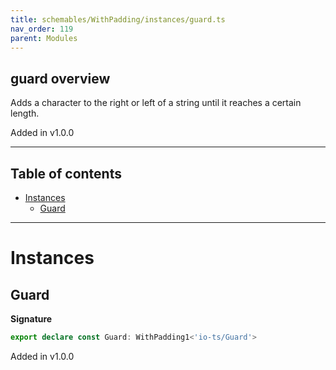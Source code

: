 ```yaml
---
title: schemables/WithPadding/instances/guard.ts
nav_order: 119
parent: Modules
---
```


## guard overview

Adds a character to the right or left of a string until it reaches a certain length.

Added in v1.0.0

---

<h2 class="text-delta">Table of contents</h2>

- [Instances](#instances)
  - [Guard](#guard)

---

# Instances

## Guard

**Signature**

```ts
export declare const Guard: WithPadding1<'io-ts/Guard'>
```

Added in v1.0.0

